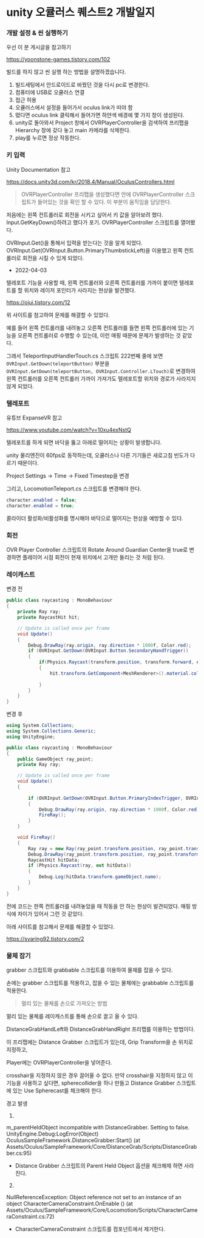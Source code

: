 # unity 오큘러스 퀘스트2 개발일지

### 개발 설정 & 씬 실행하기

우선 이 분 게시글을 참고하기

https://yoonstone-games.tistory.com/102

빌드를 하지 않고 씬 실행 하는 방법을 설명하겠습니다.

1. 빌드세팅에서 안드로이드로 바꿨던 것을 다시 pc로 변경한다.
2. 컴퓨터에 USB로 오큘러스 연결
3. 접근 허용
4. 오큘러스에서 설정을 들어가서 oculus link가 떠야 함
5. 떴다면 oculus link 클릭해서 들어가면 하얀색 배경에 몇 가지 창이 생성된다.
6. unity로 돌아와서 Project 창에서 OVRPlayerController을 검색하여 프리팹을 Hierarchy 창에 갖다 놓고 main 카메라를 삭제한다.
7. play를 누르면 정상 작동한다.

### 키 입력

Unity Documentation 참고

https://docs.unity3d.com/kr/2018.4/Manual/OculusControllers.html

> OVRPlayerController 프리팹을 생성했다면 안에 OVRPlayerController 스크립트가 들어있는 것을 확인 할 수 있다. 이 부분이 움직임을 담당한다.

처음에는 왼쪽 컨트롤러로 회전을 시키고 싶어서 키 값을 알아보려 했다. Input.GetKeyDown()하려고 했다가 포기. OVRPlayerController 스크립트를 열어봤다.

OVRInput.Get()을 통해서 입력을 받는다는 것을 알게 되었다. OVRInput.Get(OVRInput.Button.PrimaryThumbstickLeft)을 이용했고 왼쪽 컨트롤러로 회전을 시킬 수 있게 되었다.

+ 2022-04-03

텔레포트 기능을 사용할 때, 왼쪽 컨트롤러와 오른쪽 컨트롤러를 가까이 붙이면 텔레포트를 할 위치와 레이저 포인터가 사라지는 현상을 발견했다. 

https://ojui.tistory.com/12

위 사이트를 참고하여 문제를 해결할 수 있었다.

예를 들어 왼쪽 컨트롤러를 내려놓고 오른쪽 컨트롤러를 들면 왼쪽 컨트롤러에 있는 기능을 오른쪽 컨트롤러로 수행할 수 있는데, 이런 매핑 때문에 문제가 발생하는 것 같았다.

그래서 TeleportInputHandlerTouch.cs 스크립트 222번째 줄에 보면 ```OVRInput.GetDown(teleportButton)``` 부분을 ```OVRInput.GetDown(teleportButton, OVRInput.Controller.LTouch)```로 변경하여 왼쪽 컨트롤러를 오른쪽 컨트롤러 가까이 가져가도 텔레포트할 위치와 경로가 사라지지 않게 되었다.



### 텔레포트

유튜브 ExpanseVR 참고

https://www.youtube.com/watch?v=10xu4exNstQ

텔레포트를 하게 되면 바닥을 뚫고 아래로 떨어지는 상황이 발생합니다.

unity 물리엔진이 60fps로 동작하는데, 오큘러스나 다른 기기들은 새로고침 빈도가 다르기 때문이다.

Project Settings -> Time -> Fixed Timestep을 변경

그리고, LocomotionTeleport.cs 스크립트를 변경해야 한다.

```c#
character.enabled = false;
character.enabled = true;
```

콜라이더 활성화/비활성화를 명시해야 바닥으로 떨어지는 현상을 예방할 수 있다.



### 회전

OVR Player Controller 스크립트의 Rotate Around Guardian Center을 true로 변경하면 플레이어 시점 회전이 현재 위치에서 고개만 돌리는 것 처럼 된다.

### 레이캐스트

변경 전

```c#
public class raycasting : MonoBehaviour
{
    private Ray ray;
    private RaycastHit hit;

    // Update is called once per frame
    void Update()
    {
        Debug.DrawRay(ray.origin, ray.direction * 1000f, Color.red);
        if (OVRInput.GetDown(OVRInput.Button.SecondaryHandTrigger))
        {
            if(Physics.Raycast(transform.position, transform.forward, out hit, 1000f))
            {
                hit.transform.GetComponent<MeshRenderer>().material.color = Color.red;
                
            }
        }    
    }
}

```

변경 후

```c#
using System.Collections;
using System.Collections.Generic;
using UnityEngine;

public class raycasting : MonoBehaviour
{
    public GameObject ray_point;
    private Ray ray;

    // Update is called once per frame
    void Update()
    {
        
        if (OVRInput.GetDown(OVRInput.Button.PrimaryIndexTrigger, OVRInput.Controller.RTouch))
        {
            Debug.DrawRay(ray.origin, ray.direction * 1000f, Color.red);
            FireRay();
        }    
    }

    void FireRay()
    {
        Ray ray = new Ray(ray_point.transform.position, ray_point.transform.forward);
        Debug.DrawRay(ray_point.transform.position, ray_point.transform.forward, Color.red);
        RaycastHit hitData;
        if (Physics.Raycast(ray, out hitData))
        {
            Debug.Log(hitData.transform.gameObject.name);
        }
    }       
}
```

전에 코드는 한쪽 컨트롤러를 내려놓았을 때 작동을 안 하는 현상이 발견되었다. 매핑 방식에 차이가 있어서 그런 것 같았다.

아래 사이트를 참고해서 문제를 해결할 수 있었다.

https://syaring92.tistory.com/2

### 물체 잡기

grabber 스크립트와 grabbable 스크립트를 이용하여 물체를 잡을 수 있다.

손에는 grabber 스크립트를 적용하고, 잡을 수 있는 물체에는 grabbable 스크립트를 적용한다.

> 멀리 있는 물체를 손으로 가져오는 방법

멀리 있는 물체를 레이캐스트를 통해 손으로 끌고 올 수 있다.

DistanceGrabHandLeft와 DistanceGrabHandRight 프리팹를 이용하는 방법이다.

이 프리팹에는 Distance Grabber 스크립트가 있는데, Grip Transform을 손 위치로 지정하고,

Player에는 OVRPlayerController을 넣어준다.

crosshair을 지정하지 않은 경우 끌어올 수 없다. 만약 crosshair을 지정하지 않고 이 기능을 사용하고 싶다면, spherecollider을 하나 만들고 Distance Grabber 스크립트에 있는 Use Spherecast를 체크해야 한다.



경고 발생

1.

m_parentHeldObject incompatible with DistanceGrabber. Setting to false.
UnityEngine.Debug:LogError(Object)
OculusSampleFramework.DistanceGrabber:Start() (at Assets/Oculus/SampleFramework/Core/DistanceGrab/Scripts/DistanceGrabber.cs:95)

- Distance Grabber 스크립트의 Parent Held Object 옵션을 체크해제 하면 사라진다.

2.

NullReferenceException: Object reference not set to an instance of an object
CharacterCameraConstraint.OnEnable () (at Assets/Oculus/SampleFramework/Core/Locomotion/Scripts/CharacterCameraConstraint.cs:72)

- CharacterCameraConstraint 스크립트를 컴포넌트에서 제거한다.

